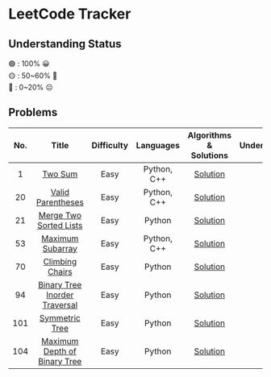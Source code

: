 # LeetCode Tracker

## Understanding Status
🟢 : 100% 😀 <br>
🟡 : 50\~60% 🤨 <br>
🔴 : 0\~20% ☹️ <br>

## Problems

| No. | Title | Difficulty | Languages | Algorithms & Solutions | Understanding |
| :---: | :----------------: | :----------: | :---------: | :------: | :------: |
| 1 | [Two Sum](https://leetcode.com/problems/two-sum/) | Easy | Python, C++  | [Solution](https://quantshin.com/1-two-sum-easy/) | 🟢 |
| 20 | [Valid Parentheses](https://leetcode.com/problems/valid-parentheses/) | Easy | Python, C++ | [Solution](https://quantshin.com/20-valid-parentheses-easy/) | 🟢 |
| 21 | [Merge Two Sorted Lists](https://leetcode.com/problems/merge-two-sorted-lists/) | Easy | Python | [Solution](https://quantshin.com/21-merge-two-sorted-lists-easy/) | 🟢 |
| 53 | [Maximum Subarray](https://leetcode.com/problems/maximum-subarray/) | Easy | Python, C++ | [Solution](https://quantshin.com/53-maximum-subarray/) | 🟡 |
| 70 | [Climbing Chairs](https://leetcode.com/problems/climbing-stairs/) | Easy | Python | [Solution](https://quantshin.com/70-climbing-stairs/) | 🟡 |
| 94 | [Binary Tree Inorder Traversal](https://leetcode.com/problems/binary-tree-inorder-traversal/) | Easy | Python | [Solution](https://quantshin.com/94-binary-tree-inorder-traversal-easy/) | 🟢 |
| 101 | [Symmetric Tree](https://leetcode.com/problems/symmetric-tree/) | Easy | Python | [Solution](https://quantshin.com/101-symmetric-tree-easy/) | 🟡 |
| 104 | [Maximum Depth of Binary Tree](https://leetcode.com/problems/maximum-depth-of-binary-tree/) | Easy | Python | [Solution](https://quantshin.com/104-maximum-depth-of-binary-tree-easy/) | 🟢 |
